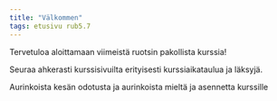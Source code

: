 ```yaml
---
title: "Välkommen"
tags: etusivu rub5.7
---
```


Tervetuloa aloittamaan viimeistä
ruotsin pakollista kurssia! 

Seuraa ahkerasti kurssisivuilta erityisesti kurssiaikataulua ja läksyjä.

Aurinkoista kesän odotusta ja aurinkoista mieltä ja asennetta kurssille